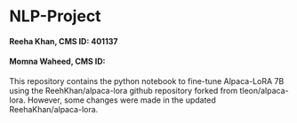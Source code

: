 # NLP-Project

#### Reeha Khan, CMS ID: 401137
#### Momna Waheed, CMS ID:

This repository contains the python notebook to fine-tune Alpaca-LoRA 7B using the ReehKhan/alpaca-lora github repository forked from tleon/alpaca-lora. However, some changes were made in the updated ReehaKhan/alpaca-lora.
